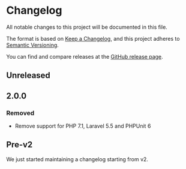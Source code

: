 # Changelog

All notable changes to this project will be documented in this file.

The format is based on [Keep a Changelog](https://keepachangelog.com/en/1.0.0/),
and this project adheres to [Semantic Versioning](https://semver.org/spec/v2.0.0.html).

You can find and compare releases at the [GitHub release page](https://github.com/mll-lab/laravel-conditional-migrations/releases).

## Unreleased

## 2.0.0

### Removed

- Remove support for PHP 7.1, Laravel 5.5 and PHPUnit 6

## Pre-v2

We just started maintaining a changelog starting from v2.
